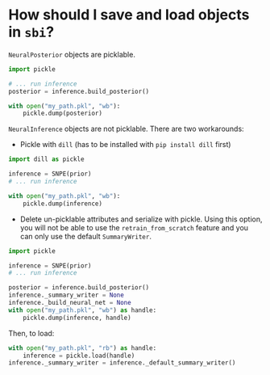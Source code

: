 
# How should I save and load objects in `sbi`?

`NeuralPosterior` objects are picklable.
```python
import pickle

# ... run inference
posterior = inference.build_posterior()

with open("my_path.pkl", "wb"):
    pickle.dump(posterior)
```

`NeuralInference` objects are not picklable. There are two workarounds:

- Pickle with `dill` (has to be installed with `pip install dill` first)
```python
import dill as pickle

inference = SNPE(prior)
# ... run inference

with open("my_path.pkl", "wb"):
    pickle.dump(inference)
```

- Delete un-picklable attributes and serialize with pickle. Using this option, you will not be able to use the `retrain_from_scratch` feature and you can only use the default `SummaryWriter`.
```python
import pickle

inference = SNPE(prior)
# ... run inference

posterior = inference.build_posterior()
inference._summary_writer = None
inference._build_neural_net = None
with open("my_path.pkl", "wb") as handle:
    pickle.dump(inference, handle)
```
Then, to load:
```python
with open("my_path.pkl", "rb") as handle:
    inference = pickle.load(handle)
inference._summary_writer = inference._default_summary_writer()
```